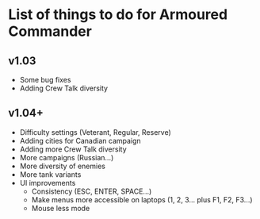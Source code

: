 # List of things to do for Armoured Commander

## v1.03
- Some bug fixes
- Adding Crew Talk diversity

## v1.04+
- Difficulty settings (Veterant, Regular, Reserve)
- Adding cities for Canadian campaign
- Adding more Crew Talk diversity
- More campaigns (Russian...)
- More diversity of enemies
- More tank variants
- UI improvements
  - Consistency (ESC, ENTER, SPACE...)
  - Make menus more accessible on laptops (1, 2, 3... plus F1, F2, F3...)
  - Mouse less mode
